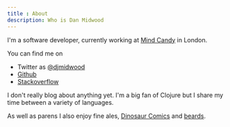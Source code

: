 ```yaml
---
title : About
description: Who is Dan Midwood
---
```


I'm a software developer, currently working at [Mind Candy](http://www.mindcandy.com) in London. 

You can find me on

* Twitter as [@djmidwood](http://twitter.com/djmidwood)
* [Github](http://github.com/danmidwood)
* [Stackoverflow](http://stackoverflow.com/users/119768/dan-midwood)

I don't really blog about anything yet. I'm a big fan of Clojure but I share my time between a variety of languages.

As well as parens I also enjoy fine ales, [Dinosaur Comics](http://www.qwantz.com/) and [beards](http://blog.dakotamcfadzean.com/2013/01/16/the-dailies-740/).